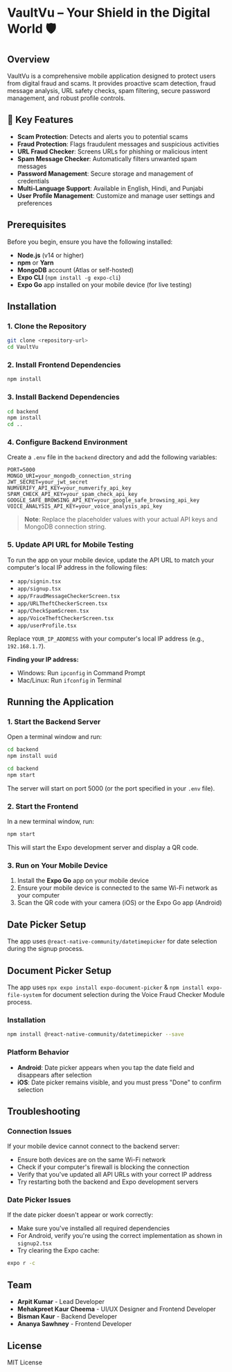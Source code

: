 # VaultVu – Your Shield in the Digital World 🛡️

## Overview

VaultVu is a comprehensive mobile application designed to protect users from digital fraud and scams. It provides proactive scam detection, fraud message analysis, URL safety checks, spam filtering, secure password management, and robust profile controls.

## 🚀 Key Features

- **Scam Protection**: Detects and alerts you to potential scams
- **Fraud Protection**: Flags fraudulent messages and suspicious activities
- **URL Fraud Checker**: Screens URLs for phishing or malicious intent
- **Spam Message Checker**: Automatically filters unwanted spam messages
- **Password Management**: Secure storage and management of credentials
- **Multi-Language Support**: Available in English, Hindi, and Punjabi
- **User Profile Management**: Customize and manage user settings and preferences

## Prerequisites

Before you begin, ensure you have the following installed:

- **Node.js** (v14 or higher)
- **npm** or **Yarn**
- **MongoDB** account (Atlas or self-hosted)
- **Expo CLI** (`npm install -g expo-cli`)
- **Expo Go** app installed on your mobile device (for live testing)

## Installation

### 1. Clone the Repository

```bash
git clone <repository-url>
cd VaultVu
```

### 2. Install Frontend Dependencies

```bash
npm install
```

### 3. Install Backend Dependencies

```bash
cd backend
npm install
cd ..
```

### 4. Configure Backend Environment

Create a `.env` file in the `backend` directory and add the following variables:

```env
PORT=5000
MONGO_URI=your_mongodb_connection_string
JWT_SECRET=your_jwt_secret
NUMVERIFY_API_KEY=your_numverify_api_key
SPAM_CHECK_API_KEY=your_spam_check_api_key
GOOGLE_SAFE_BROWSING_API_KEY=your_google_safe_browsing_api_key
VOICE_ANALYSIS_API_KEY=your_voice_analysis_api_key
```

> **Note**: Replace the placeholder values with your actual API keys and MongoDB connection string.

### 5. Update API URL for Mobile Testing

To run the app on your mobile device, update the API URL to match your computer's local IP address in the following files:

- `app/signin.tsx`
- `app/signup.tsx`
- `app/FraudMessageCheckerScreen.tsx`
- `app/URLTheftCheckerScreen.tsx`
- `app/CheckSpamScreen.tsx`
- `app/VoiceTheftCheckerScreen.tsx`
- `app/userProfile.tsx`



Replace `YOUR_IP_ADDRESS` with your computer's local IP address (e.g., `192.168.1.7`).

**Finding your IP address:**
- Windows: Run `ipconfig` in Command Prompt
- Mac/Linux: Run `ifconfig` in Terminal

## Running the Application

### 1. Start the Backend Server

Open a terminal window and run:
```bash
cd backend
npm install uuid
```

```bash
cd backend
npm start
```



The server will start on port 5000 (or the port specified in your `.env` file).

### 2. Start the Frontend

In a new terminal window, run:

```bash
npm start
```

This will start the Expo development server and display a QR code.

### 3. Run on Your Mobile Device

1. Install the **Expo Go** app on your mobile device
2. Ensure your mobile device is connected to the same Wi-Fi network as your computer
3. Scan the QR code with your camera (iOS) or the Expo Go app (Android)

## Date Picker Setup

The app uses `@react-native-community/datetimepicker` for date selection during the signup process.

## Document Picker Setup

The app uses `npx expo install expo-document-picker` & `npm install expo-file-system` for document selection during the Voice Fraud Checker Module process.

### Installation

```bash
npm install @react-native-community/datetimepicker --save
```

### Platform Behavior

- **Android**: Date picker appears when you tap the date field and disappears after selection
- **iOS**: Date picker remains visible, and you must press "Done" to confirm selection

## Troubleshooting

### Connection Issues

If your mobile device cannot connect to the backend server:

- Ensure both devices are on the same Wi-Fi network
- Check if your computer's firewall is blocking the connection
- Verify that you've updated all API URLs with your correct IP address
- Try restarting both the backend and Expo development servers

### Date Picker Issues

If the date picker doesn't appear or work correctly:

- Make sure you've installed all required dependencies
- For Android, verify you're using the correct implementation as shown in `signup2.tsx`
- Try clearing the Expo cache:

```bash
expo r -c
```

## Team

- **Arpit Kumar** - Lead Developer
- **Mehakpreet Kaur Cheema** - UI/UX Designer and Frontend Developer
- **Bisman Kaur** - Backend Developer
- **Ananya Sawhney** - Frontend Developer

## License

MIT License
